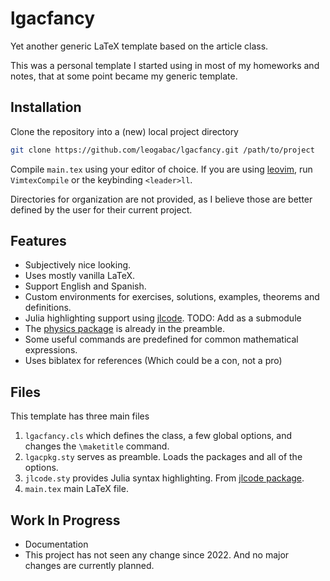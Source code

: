 # lgacfancy

Yet another generic LaTeX template based on the article class.

This was a personal template I started using in most of my homeworks and notes, that at some point became my generic template.

## Installation
Clone the repository into a (new) local project directory
```bash
git clone https://github.com/leogabac/lgacfancy.git /path/to/project
```
Compile `main.tex` using your editor of choice. If you are using [leovim](https://github.com/leogabac/leovim), run `VimtexCompile` or the keybinding `<leader>ll`.

Directories for organization are not provided, as I believe those are better defined by the user for their current project.

## Features

- Subjectively nice looking.
- Uses mostly vanilla LaTeX.
- Support English and Spanish.
- Custom environments for exercises, solutions, examples, theorems and definitions.
- Julia highlighting support using [jlcode](https://github.com/wg030/jlcode).
    TODO: Add as a submodule
- The [physics package](https://ctan.org/pkg/physics?lang=en) is already in the preamble.
- Some useful commands are predefined for common mathematical expressions.
- Uses biblatex for references (Which could be a con, not a pro)

## Files

This template has three main files
1. `lgacfancy.cls` which defines the class, a few global options, and changes the `\maketitle` command.
2. `lgacpkg.sty` serves as preamble. Loads the packages and all of the options.
3. `jlcode.sty` provides Julia syntax highlighting. From [jlcode package](https://github.com/wg030/jlcode).
4. `main.tex` main LaTeX file.

## Work In Progress

- Documentation
- This project has not seen any change since 2022. And no major changes are currently planned.


